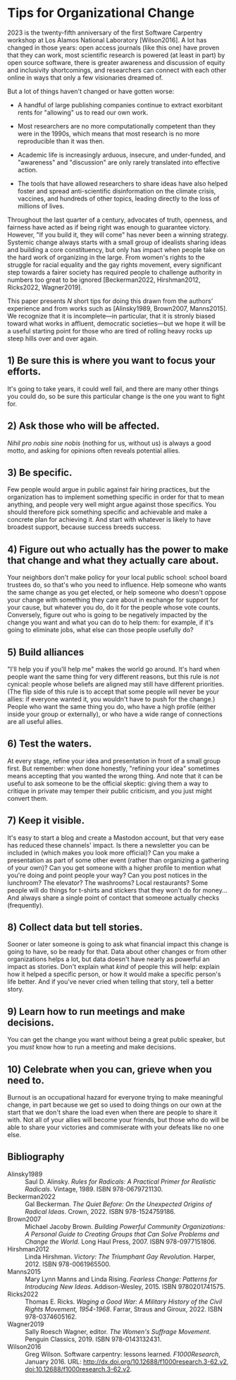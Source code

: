 # Tips for Organizational Change

2023 is the twenty-fifth anniversary of the first Software Carpentry workshop
at Los Alamos National Laboratory [Wilson2016].
A lot has changed in those years:
open access journals (like this one) have proven that they can work,
most scientific research is powered (at least in part) by open source software,
there is greater awareness and discussion of equity and inclusivity shortcomings,
and researchers can connect with each other online in ways that only a few visionaries dreamed of.

But a lot of things haven't changed or have gotten worse:

-   A handful of large publishing companies continue to extract exorbitant rents
    for "allowing" us to read our own work.

-   Most researchers are no more computationally competent than they were in the 1990s,
    which means that most research is no more reproducible than it was then.

-   Academic life is increasingly arduous, insecure, and under-funded,
    and "awareness" and "discussion" are only rarely translated into effective action.

-   The tools that have allowed researchers to share ideas
    have also helped foster and spread anti-scientific disinformation on the climate crisis,
    vaccines,
    and hundreds of other topics,
    leading directly to the loss of millions of lives.

Throughout the last quarter of a century,
advocates of truth, openness, and fairness have acted as if being right was enough to guarantee victory.
However, "If you build it, they will come" has never been a winning strategy.
Systemic change always starts with
a small group of idealists sharing ideas and building a core constituency,
but only has impact when people take on the hard work of organizing in the large.
From women's rights to the struggle for racial equality and the gay rights movement,
every significant step towards a fairer society
has required people to challenge authority in numbers too great to be ignored
[Beckerman2022, Hirshman2012, Ricks2022, Wagner2019].

This paper presents *N* short tips for doing this
drawn from the authors' experience and from works such as [Alinsky1989, Brown2007, Manns2015].
We recognize that it is incomplete—in particular,
that it is stronly biased toward what works in affluent, democratic societies—but
we hope it will be a useful starting point for those who are tired of rolling heavy rocks up steep hills over and over again.

## 1) Be sure this is where you want to focus your efforts.

It's going to take years,
it could well fail,
and there are many other things you could do,
so be sure this particular change is the one you want to fight for.

## 2)  Ask those who will be affected.

*Nihil pro nobis sine nobis* (nothing for us, without us) is always a good motto,
and asking for opinions often reveals potential allies.

## 3)  Be specific.

Few people would argue in public against fair hiring practices,
but the organization has to implement something specific in order for that to mean anything,
and people very well might argue against those specifics.
You should therefore pick something specific and achievable
and make a concrete plan for achieving it.
And start with whatever is likely to have broadest support,
because success breeds success.

## 4)  Figure out who actually has the power to make that change and what they actually care about.

Your neighbors don't make policy for your local public school:
school board trustees do, so that's who you need to influence.
Help someone who wants the same change as you get elected,
or help someone who doesn't oppose your change with something they care about in exchange for support for your cause,
but whatever you do, do it for the people whose vote counts.
Conversely, figure out who is going to be negatively impacted by the change you want
and what you can do to help them:
for example,
if it's going to eliminate jobs,
what else can those people usefully do?

## 5)  Build alliances

"I'll help you if you'll help me" makes the world go around.
It's hard when people want the same thing for very different reasons,
but this rule is *not* cynical:
people whose beliefs are aligned may still have different priorities.
(The flip side of this rule is to accept that some people will never be your allies:
if everyone wanted it, you wouldn't have to push for the change.)
People who want the same thing you do,
who have a high profile (either inside your group or externally),
or who have a wide range of connections are all useful allies.

## 6)  Test the waters.

At every stage, refine your idea and presentation in front of a small group first.
But remember:
when done honestly,
"refining your idea" sometimes means accepting that you wanted the wrong thing.
And note that it can be useful to ask someone to be the official skeptic:
giving them a way to critique in private may temper their public criticism,
and you just might convert them.

## 7)  Keep it visible.

It's easy to start a blog and create a Mastodon account,
but that very ease has reduced these channels' impact.
Is there a newsletter you can be included in (which makes you look more official)?
Can you make a presentation as part of some other event (rather than organizing a gathering of your own)?
Can you get someone with a higher profile to mention what you're doing and point people your way?
Can you post notices in the lunchroom? The elevator? The washrooms? Local restaurants?
Some people will do things for t-shirts and stickers that they won't do for money...
And always share a single point of contact that someone actually checks (frequently).

## 8)  Collect data but tell stories.

Sooner or later someone is going to ask what financial impact this change is going to have,
so be ready for that.
Data about other changes or from other organizations helps a lot,
but data doesn't have nearly as powerful an impact as stories.
Don't explain what *kind* of people this will help:
explain how it helped a specific person,
or how it would make a specific person's life better.
And if you've never cried when telling that story,
tell a better story.

## 9)  Learn how to run meetings and make decisions.

You can get the change you want without being a great public speaker,
but you *must* know how to run a meeting and make decisions.

## 10) Celebrate when you can, grieve when you need to.

Burnout is an occupational hazard for everyone trying to make meaningful change,
in part because we get so used to doing things on our own at the start
that we don't share the load even when there are people to share it with.
Not all of your allies will become your friends,
but those who do will be able to share your victories
and commiserate with your defeats like no one else.

## Bibliography

<dl class="bibliography">

<dt id="Alinsky1989">Alinsky1989</dt>
<dd>Saul D. Alinsky.
<em>Rules for Radicals: A Practical Primer for Realistic Radicals</em>.
Vintage, 1989.
ISBN 978-0679721130.</dd>

<dt id="Beckerman2022">Beckerman2022</dt>
<dd>Gal Beckerman.
<em>The Quiet Before: On the Unexpected Origins of Radical Ideas</em>.
Crown, 2022.
ISBN 978-1524759186.</dd>

<dt id="Brown2007">Brown2007</dt>
<dd>Michael Jacoby Brown.
<em>Building Powerful Community Organizations: A Personal Guide to Creating Groups that Can Solve Problems and Change the World</em>.
Long Haul Press, 2007.
ISBN 978-0977151806.</dd>

<dt id="Hirshman2012">Hirshman2012</dt>
<dd>Linda Hirshman.
<em>Victory: The Triumphant Gay Revolution</em>.
Harper, 2012.
ISBN 978-0061965500.</dd>

<dt id="Manns2015">Manns2015</dt>
<dd>Mary Lynn Manns and Linda Rising.
<em>Fearless Change: Patterns for Introducing New Ideas</em>.
Addison-Wesley, 2015.
ISBN 9780201741575.</dd>

<dt id="Ricks2022">Ricks2022</dt>
<dd>Thomas E. Ricks.
<em>Waging a Good War: A Military History of the Civil Rights Movement, 1954-1968</em>.
Farrar, Straus and Giroux, 2022.
ISBN 978-0374605162.</dd>

<dt id="Wagner2019">Wagner2019</dt>
<dd>Sally Roesch Wagner, editor.
<em>The Women's Suffrage Movement</em>.
Penguin Classics, 2019.
ISBN 978-0143132431.</dd>

<dt id="Wilson2016">Wilson2016</dt>
<dd>Greg Wilson.
Software carpentry: lessons learned.
<em><span class="bibtex-protected">F1000Research</span></em>, January 2016.
URL: <a href="http://dx.doi.org/10.12688/f1000research.3-62.v2">http://dx.doi.org/10.12688/f1000research.3-62.v2</a>, <a href="https://doi.org/10.12688/f1000research.3-62.v2">doi:10.12688/f1000research.3-62.v2</a>.</dd>

</dl>

